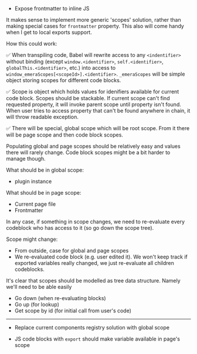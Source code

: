 * Expose frontmatter to inline JS

It makes sense to implement more generic 'scopes' solution, rather than making special cases for `frontmatter` property. This also will come handy when I get to local exports support.

How this could work:

✅ When transpiling code, Babel will rewrite access to any `<indentifier>` without binding (except `window.<identifier>`, `self.<identifier>`, `globalThis.<identifier>`, etc.) into access to `window_emeraScopes[<scopeId>].<identifier>`. `_emeraScopes` will be simple object storing scopes for different code blocks. 

✅ Scope is object which holds values for idenifiers available for current code block. Scopes should be stackable. If current scope can't find requested property, it will invoke parent scope until property isn't found. When user tries to access property that can't be found anywhere in chain, it will throw readable exception. 

✅ There will be special, global scope which will be root scope. From it there will be page scope and then code block scopes.

Populating global and page scopes should be relatively easy and values there will rarely change. Code block scopes might be a bit harder to manage though.

What should be in global scope:
* plugin instance

What should be in page scope:
* Current page file
* Frontmatter


In any case, if something in scope changes, we need to re-evaluate every codeblock who has access to it (so go down the scope tree).

Scope might change:

* From outside, case for global and page scopes
* We re-evaluated code block (e.g. user edited it). We won't keep track if exported variables really changed, we just re-evaluate all children codeblocks.

It's clear that scopes should be modelled as tree data structure. Namely we'll need to be able easily 

* Go down (when re-evaluating blocks)
* Go up (for lookup)
* Get scope by id (for initial call from user's code)

---

* Replace current components registry solution with global scope

* JS code blocks with `export` should make variable available in page's scope
